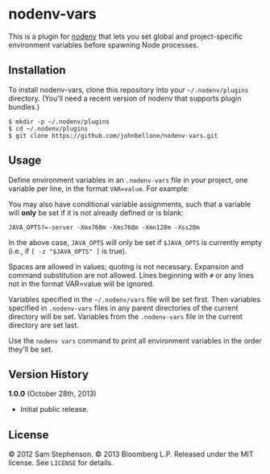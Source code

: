 # nodenv-vars

This is a plugin for [nodenv](https://github.com/OiNutter/nodenv)
that lets you set global and project-specific environment variables
before spawning Node processes.

## Installation

To install nodenv-vars, clone this repository into your
`~/.nodenv/plugins` directory. (You'll need a recent version of nodenv
that supports plugin bundles.)

    $ mkdir -p ~/.nodenv/plugins
    $ cd ~/.nodenv/plugins
    $ git clone https://github.com/johnbellone/nodenv-vars.git

## Usage

Define environment variables in an `.nodenv-vars` file in your project,
one variable per line, in the format `VAR=value`. For example:

You may also have conditional variable assignments, such that a
variable will **only** be set if it is not already defined or is blank:

    JAVA_OPTS?=-server -Xmx768m -Xms768m -Xmn128m -Xss20m

In the above case, `JAVA_OPTS` will only be set if `$JAVA_OPTS` is
currently empty (i.e., if `[ -z "$JAVA_OPTS" ]` is true).

Spaces are allowed in values; quoting is not necessary. Expansion and
command substitution are not allowed. Lines beginning with `#` or any
lines not in the format VAR=value will be ignored.

Variables specified in the `~/.nodenv/vars` file will be set
first. Then variables specified in `.nodenv-vars` files in any parent
directories of the current directory will be set. Variables from the
`.nodenv-vars` file in the current directory are set last.

Use the `nodenv vars` command to print all environment variables in the
order they'll be set.

## Version History

**1.0.0** (October 28th, 2013)

* Initial public release.

## License

&copy; 2012 Sam Stephenson.
&copy; 2013 Bloomberg L.P. Released under the MIT license. See
`LICENSE` for details.
